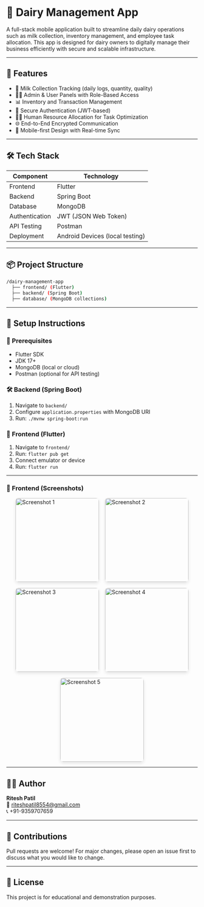 
# 🐄 Dairy Management App

A full-stack mobile application built to streamline daily dairy operations such as milk collection, inventory management, and employee task allocation. This app is designed for dairy owners to digitally manage their business efficiently with secure and scalable infrastructure.

---

## 🚀 Features

- 🥛 Milk Collection Tracking (daily logs, quantity, quality)
- 👨‍💼 Admin & User Panels with Role-Based Access
- 📊 Inventory and Transaction Management
- 🔐 Secure Authentication (JWT-based)
- 🧑‍🔧 Human Resource Allocation for Task Optimization
- 🌐 End-to-End Encrypted Communication
- 📱 Mobile-first Design with Real-time Sync

---

## 🛠️ Tech Stack

| Component     | Technology        |
|---------------|-------------------|
| Frontend      | Flutter            |
| Backend       | Spring Boot        |
| Database      | MongoDB            |
| Authentication| JWT (JSON Web Token) |
| API Testing   | Postman            |
| Deployment    | Android Devices (local testing)

---

## 📦 Project Structure

```bash
/dairy-management-app
  ├── frontend/ (Flutter)
  ├── backend/ (Spring Boot)
  ├── database/ (MongoDB collections)
```

---

## 🧪 Setup Instructions

### 🔧 Prerequisites
- Flutter SDK
- JDK 17+
- MongoDB (local or cloud)
- Postman (optional for API testing)

### 🛠️ Backend (Spring Boot)
1. Navigate to `backend/`
2. Configure `application.properties` with MongoDB URI
3. Run: `./mvnw spring-boot:run`

### 📱 Frontend (Flutter)
1. Navigate to `frontend/`
2. Run: `flutter pub get`
3. Connect emulator or device
4. Run: `flutter run`

---
<h3>📱 Frontend (Screenshots)</h3>

<div style="display: flex; flex-wrap: wrap; gap: 16px; justify-content: center; align-items: center;">
  <img src="https://github.com/user-attachments/assets/54892ce4-524e-41b1-91db-2b65b49375ef" alt="Screenshot 1" style="width: 220px; border-radius: 8px; box-shadow: 0 4px 8px rgba(0,0,0,0.1);">
  <img src="https://github.com/user-attachments/assets/66f0e4b7-22eb-4b8d-9ca0-9f4d940fbf26" alt="Screenshot 2" style="width: 220px; border-radius: 8px; box-shadow: 0 4px 8px rgba(0,0,0,0.1);">
  <img src="https://github.com/user-attachments/assets/7e13e7a3-703b-4165-bc0c-cce65dceb75c" alt="Screenshot 3" style="width: 220px; border-radius: 8px; box-shadow: 0 4px 8px rgba(0,0,0,0.1);">
  <img src="https://github.com/user-attachments/assets/4ae47185-4365-47a3-9425-f80374755657" alt="Screenshot 4" style="width: 220px; border-radius: 8px; box-shadow: 0 4px 8px rgba(0,0,0,0.1);">
  <img src="https://github.com/user-attachments/assets/29e3bc26-d22d-48c4-a604-c11daf14e659" alt="Screenshot 5" style="width: 220px; border-radius: 8px; box-shadow: 0 4px 8px rgba(0,0,0,0.1);">
</div>






---

## 🙋‍♂️ Author

**Ritesh Patil**  
📧 riteshpatil8554@gmail.com  
📞 +91-9359707659  

---

## 🤝 Contributions

Pull requests are welcome! For major changes, please open an issue first to discuss what you would like to change.

---

## 📄 License

This project is for educational and demonstration purposes.
